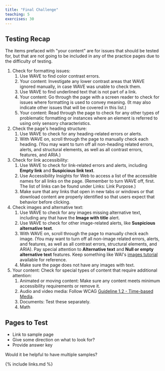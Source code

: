 ```yaml
---
title: "Final Challenge"
teaching: 5
exercises: 30
---
```


## Testing Recap

The items prefaced with "your content" are for issues that should be tested for, but that are not going to be included in any of the practice pages due to the difficulty of testing.

1. Check for formatting issues:
    1. Use WAVE to find color contrast errors.
    2. Your content: Investigate any lower contrast areas that WAVE ignored manually, in case WAVE was unable to check them.
    3. Use WAVE to find underlined text that is not part of a link.
    4. Your content: Go through the page with a screen reader to check for issues where formatting is used to convey meaning. (It may also indicate other issues that will be covered in this list.)
    5. Your content: Read through the page to check for any other types of problematic formatting <!-- TODO: link --> or instances where an element is referred to using only sensory characteristics.
2. Check the page's heading structure:
    1. Use WAVE to check for any heading-related errors or alerts.
    2. With WAVE on, scroll through the page to manually check each heading. (You may want to turn off all non-heading related errors, alerts, and structural elements, as well as all contrast errors, features, and ARIA.)
3. Check for link accessibility:
    1. Use WAVE to check for link-related errors and alerts, including **Empty link** and **Suspicious link text**.
    2. Use Accessibility Insights for Web to access a list of the accessible names for all links on the page. (Remember to turn WAVE off, first. The list of links can be found under Links: Link Purpose.)
    3. Make sure that any links that open in new tabs or windows or that download content are properly identified so that users expect that behavior before clicking.
4. Check images and alternative text:
    1. Use WAVE to check for any images missing alternative text, including any that have the **Image with title** alert.
    2. Use WAVE to check for other image-related alerts, like **Suspicious alternative text**.
    3. With WAVE on, scroll through the page to manually check each image. (You may want to turn off all non-image related errors, alerts, and features, as well as all contrast errors, structural elements, and ARIA). Pay special attention to **Alternative text** and **Null or empty alternative text** features. Keep something like WAI's [images tutorial](https://www.w3.org/WAI/tutorials/images/) available for reference.
    4. Make sure the page does not have any images with text.
5. Your content: Check for special types of content that require additional attention:
    1. Animated or moving content: Make sure any content meets minimum accessibility requirements or remove it.
    2. Audio and video media: Follow WCAG [Guideline 1.2 - Time-based Media](https://www.w3.org/WAI/WCAG21/quickref/#time-based-media).
    3. Documents: Test these separately. <!-- TODO: link -->
    4. Math
<!-- TODO: languages, tables, forms -->

## Pages to Test

- Link to sample page
- Give some direction on what to look for?
- Provide answer key

Would it be helpful to have multiple samples?

{% include links.md %}